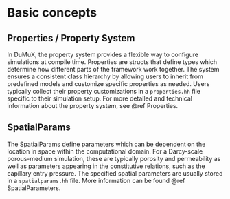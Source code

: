 # Basic concepts

## Properties / Property System
In DuMuX, the property system provides a flexible way to configure simulations at compile time. Properties are structs that define types which determine how different parts of the framework work together. The system ensures a consistent class hierarchy by allowing users to inherit from predefined models and customize specific properties as needed.
Users typically collect their property customizations in a `properties.hh` file specific to their simulation setup. For more detailed and technical information about the property system, see @ref Properties.

## SpatialParams
The SpatialParams define parameters which can be dependent on the location in space within the computational domain. For a Darcy-scale porous-medium simulation, these are typically porosity and permeability as well as parameters appearing in the constitutive relations, such as the capillary entry pressure. The specified spatial parameters are usually stored in a `spatialparams.hh` file. More information can be found @ref SpatialParameters.
